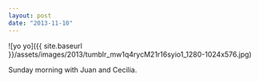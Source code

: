 ```yaml
---
layout: post
date: "2013-11-10"
---
```


![yo yo]({{ site.baseurl }}/assets/images/2013/tumblr_mw1q4rycM21r16syio1_1280-1024x576.jpg)

Sunday morning with Juan and Cecilia.
